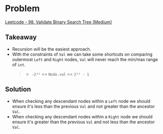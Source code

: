 # Problem
[Leetcode - 98. Validate Binary Search Tree (Medium)](https://leetcode.com/problems/validate-binary-search-tree/)

## Takeaway
- Recursion will be the easiest approach.
- With the constraints of `Val` we can take some shortcuts on comparing outermost `Left` and `Right` nodes, `Val` will never reach the min/max range of `int`.
  >- `-2³¹` <= `Node.val` <= `2³¹ - 1`

## Solution
- When checking any descendant nodes within a `Left` node we should ensure it's less than the previous `Val` and not greater than the ancestor `Val`.
- When checking any descendant nodes within a `Right` node we should ensure it's greater than the previous `Val` and not less than the ancestor `Val`.
